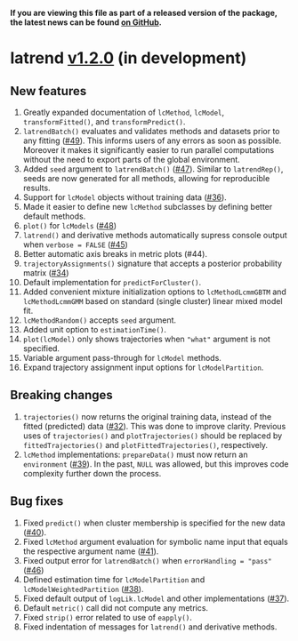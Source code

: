 **If you are viewing this file as part of a released version of the package, the latest news can be found [on GitHub](https://github.com/philips-software/latrend/blob/master/NEWS.md).**

# latrend [v1.2.0](https://github.com/philips-software/latrend/milestone/2) (in development)

## New features
1. Greatly expanded documentation of `lcMethod`, `lcModel`, `transformFitted()`, and `transformPredict()`.
2. `latrendBatch()` evaluates and validates methods and datasets prior to any fitting ([#49](https://github.com/philips-software/latrend/issues/49)). This informs users of any errors as soon as possible. Moreover it makes it significantly easier to run parallel computations without the need to export parts of the global environment.
3. Added `seed` argument to `latrendBatch()` ([#47](https://github.com/philips-software/latrend/issues/47)). Similar to `latrendRep()`, seeds are now generated for all methods, allowing for reproducible results.
4. Support for `lcModel` objects without training data ([#36](https://github.com/philips-software/latrend/issues/36)).
5. Made it easier to define new `lcMethod` subclasses by defining better default methods.
6. `plot()` for `lcModels` ([#48](https://github.com/philips-software/latrend/issues/48))
7. `latrend()` and derivative methods automatically supress console output when `verbose = FALSE` ([#45](https://github.com/philips-software/latrend/issues/45))
8. Better automatic axis breaks in metric plots (#44).
9. `trajectoryAssignments()` signature that accepts a posterior probability matrix ([#34](https://github.com/philips-software/latrend/issues/34))
10. Default implementation for `predictForCluster()`.
11. Added convenient mixture initialization options to `lcMethodLcmmGBTM` and `lcMethodLcmmGMM` based on standard (single cluster) linear mixed model fit.
12. `lcMethodRandom()` accepts `seed` argument.
13. Added unit option to `estimationTime()`.
14. `plot(lcModel)` only shows trajectories when `"what"` argument is not specified.
15. Variable argument pass-through for `lcModel` methods.
16. Expand trajectory assignment input options for `lcModelPartition`.

## Breaking changes
1. `trajectories()` now returns the original training data, instead of the fitted (predicted) data ([#32](https://github.com/philips-software/latrend/issues/32)). This was done to improve clarity. 
Previous uses of `trajectories()` and `plotTrajectories()` should be replaced by `fittedTrajectories()` and `plotFittedTrajectories()`, respectively.
3. `lcMethod` implementations: `prepareData()` must now return an `environment` ([#39](https://github.com/philips-software/latrend/issues/39)). In the past, `NULL` was allowed, but this improves code complexity further down the process.
 
## Bug fixes
1. Fixed `predict()` when cluster membership is specified for the new data ([#40](https://github.com/philips-software/latrend/issues/40)).
1. Fixed `lcMethod` argument evaluation for symbolic name input that equals the respective argument name ([#41](https://github.com/philips-software/latrend/issues/41)).
2. Fixed output error for `latrendBatch()` when `errorHandling = "pass"` ([#46](https://github.com/philips-software/latrend/issues/46))
3. Defined estimation time for `lcModelPartition` and `lcModelWeightedPartition` ([#38](https://github.com/philips-software/latrend/issues/38)).
4. Fixed default output of `logLik.lcModel` and other implementations ([#37](https://github.com/philips-software/latrend/issues/37)).
5. Default `metric()` call did not compute any metrics.
6. Fixed `strip()` error related to use of `eapply()`.
7. Fixed indentation of messages for `latrend()` and derivative methods.
